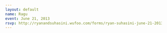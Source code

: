 ```yaml
---
layout: default
name: Ragu
event: June 21, 2013
rsvp: http://ryanandsuhasini.wufoo.com/forms/ryan-suhasini-june-21-2013/
---
```

